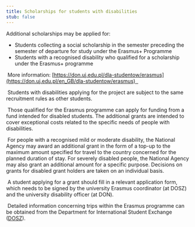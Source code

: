 ```yaml
---
title: Scholarships for students with disabilities
stub: false
---
```

Additional scholarships may be applied for:  

* Students collecting a social scholarship in the semester preceding the semester of departure for study under the Erasmus+ Programme  
* Students with a recognised disability who qualified for a scholarship under the Erasmus+ programme 

 More information: [https://don.uj.edu.pl/dla-studentow/erasmus](https://don.uj.edu.pl/en_GB/dla-studentow/erasmus)  

 Students with disabilities applying for the project are subject to the same recruitment rules as other students.  

 Those qualified for the Erasmus programme can apply for funding from a fund intended for disabled students. The additional grants are intended to cover exceptional costs related to the specific needs of people with disabilities.  

 For people with a recognised mild or moderate disability, the National Agency may award an additional grant in the form of a top-up to the maximum amount specified for travel to the country concerned for the planned duration of stay. For severely disabled people, the National Agency may also grant an additional amount for a specific purpose. Decisions on grants for disabled grant holders are taken on an individual basis.  

 A student applying for a grant should fill in a relevant application form, which needs to be signed by the university Erasmus coordinator (at DOSZ) and the university disability officer (at DON).  

 Detailed information concerning trips within the Erasmus programme can be obtained from the Department for International Student Exchange ([DOSZ](https://internationalstudents.uj.edu.pl/en_GB/)).